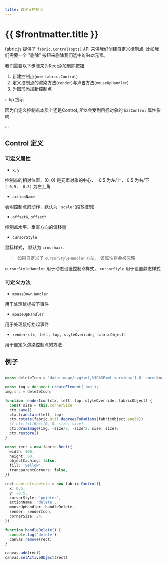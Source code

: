 ```yaml
---
title: 自定义控制点
---
```


# {{ $frontmatter.title }}

fabric.js 提供了 `fabric.Control(opts)` API 来供我们创建自定义控制点, 比如我们需要一个 "删除" 按钮来删除我们选中的Rect元素。

我们需要以下步骤来为Rect添加删除按钮

1. 新建控制点(`new fabric.Control`)
2. 定义控制点的渲染方法(`render`)与点击方法(`mouseUpHandler`)
3. 为图形添加新控制点

:::tip 提示

因为自定义控制点本质上还是Control, 所以会受到目标对象的 `hasControl` 属性影响

:::


## Control 定义

### 可定义属性

+ `x`, `y`

控制点的相对位置，(0, 0) 是元素对象的中心， -0.5 为左/上， 0.5 为右/下 `(-0.5, -0.5)` 为左上角

+ `actionName`

表明控制点的动作，默认为 `'scale'`(缩放控制)

+ `offsetX`, `offsetY`

控制点水平、垂直方向的偏移量

+ `cursorStyle`

鼠标样式， 默认为 `crosshair`.

> 如果自定义了 `cursorStyleHandler` 方法， 该属性将会被忽略

`cursorStyleHandler` 用于动态设置控制点样式， `cursorStyle` 用于设置静态样式

### 可定义方法

+ `mouseDownHandler`

用于处理鼠标按下事件

+ `mouseUpHandler`

用于处理鼠标抬起事件

+ `render(ctx, left, top, styleOverride, fabricObject)`

用于自定义渲染控制点的方法

## 例子

<Runnable type="view">

```ts

const deleteIcon = "data:image/svg+xml,%3C%3Fxml version='1.0' encoding='utf-8'%3F%3E%3C!DOCTYPE svg PUBLIC '-//W3C//DTD SVG 1.1//EN' 'http://www.w3.org/Graphics/SVG/1.1/DTD/svg11.dtd'%3E%3Csvg version='1.1' id='Ebene_1' xmlns='http://www.w3.org/2000/svg' xmlns:xlink='http://www.w3.org/1999/xlink' x='0px' y='0px' width='595.275px' height='595.275px' viewBox='200 215 230 470' xml:space='preserve'%3E%3Ccircle style='fill:%23F44336;' cx='299.76' cy='439.067' r='218.516'/%3E%3Cg%3E%3Crect x='267.162' y='307.978' transform='matrix(0.7071 -0.7071 0.7071 0.7071 -222.6202 340.6915)' style='fill:white;' width='65.545' height='262.18'/%3E%3Crect x='266.988' y='308.153' transform='matrix(0.7071 0.7071 -0.7071 0.7071 398.3889 -83.3116)' style='fill:white;' width='65.544' height='262.179'/%3E%3C/g%3E%3C/svg%3E"

const img = document.createElement('img');
img.src = deleteIcon;

function renderIcon(ctx, left, top, styleOverride, fabricObject) {
  const size = this.cornerSize
  ctx.save()
  ctx.translate(left, top)
  ctx.rotate(fabric.util.degreesToRadians(fabricObject.angle))
  // ctx.fillRect(0, 0, size, size)
  ctx.drawImage(img, -size/2, -size/2, size, size);
  ctx.restore()
}

const rect = new fabric.Rect({
  width: 100,
  height: 60,
  objectCaching: false,
  fill: 'yellow',
  transparentCorners: false,
})

rect.controls.delete = new fabric.Control({
  x: 0.5,
  y: -0.5,
  cursorStyle: 'pointer',
  actionName: 'delete',
  mouseUpHandler: handleDelete,
  render: renderIcon,
  cornerSize: 24,
})

function handleDelete() {
  console.log('delete')
  canvas.remove(rect)
}

canvas.add(rect) 
canvas.setActiveObject(rect)


```

</Runnable>


<script setup>
import Runnable from '../components/Runnable.vue'

</script>
